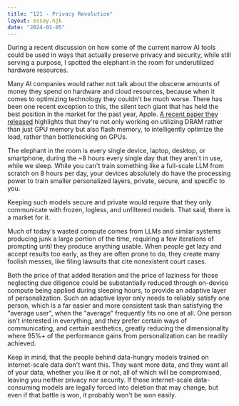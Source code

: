 ```yaml
---
title: "121 - Privacy Revolution"
layout: essay.njk
date: "2024-01-05"
---
```


During a recent discussion on how some of the current narrow AI tools could be used in ways that actually preserve privacy and security, while still serving a purpose, I spotted the elephant in the room for underutilized hardware resources.

Many AI companies would rather not talk about the obscene amounts of money they spend on hardware and cloud resources, because when it comes to optimizing technology they couldn't be much worse. There has been one recent exception to this, the silent tech giant that has held the best position in the market for the past year, Apple. [A recent paper they released](https://arxiv.org/abs/2312.11514) highlights that they're not only working on utilizing DRAM rather than just GPU memory but also flash memory, to intelligently optimize the load, rather than bottlenecking on GPUs.

The elephant in the room is every single device, laptop, desktop, or smartphone, during the ~8 hours every single day that they aren't in use, while we sleep. While you can't train something like a full-scale LLM from scratch on 8 hours per day, your devices absolutely do have the processing power to train smaller personalized layers, private, secure, and specific to you.

Keeping such models secure and private would require that they only communicate with frozen, logless, and unfiltered models. That said, there is a market for it.

Much of today's wasted compute comes from LLMs and similar systems producing junk a large portion of the time, requiring a few iterations of prompting until they produce anything usable. When people get lazy and accept results too early, as they are often prone to do, they create many foolish messes, like filing lawsuits that cite nonexistent court cases.

Both the price of that added iteration and the price of laziness for those neglecting due diligence could be substantially reduced through on-device compute being applied during sleeping hours, to provide an adaptive layer of personalization. Such an adaptive layer only needs to reliably satisfy one person, which is a far easier and more consistent task than satisfying the "average user", when the "average" frequently fits no one at all. One person isn't interested in everything, and they prefer certain ways of communicating, and certain aesthetics, greatly reducing the dimensionality where 95%+ of the performance gains from personalization can be readily achieved.

Keep in mind, that the people behind data-hungry models trained on internet-scale data don't want this. They want more data, and they want all of your data, whether you like it or not, all of which will be compromised, leaving you neither privacy nor security. If those internet-scale data-consuming models are legally forced into deletion that may change, but even if that battle is won, it probably won't be won easily.
